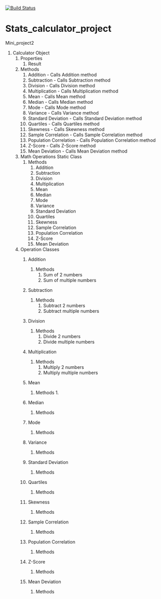 [![Build Status](https://travis-ci.com/jamiec83/Stats-Calculator.svg?branch=master)](https://travis-ci.com/jamiec83/Stats-Calculator)

# Stats_calculator_project
Mini_project2

1. Calculator Object
    1. Properties
        1. Result
    2. Methods
        1. Addition - Calls Addition method
        2. Subtraction - Calls Subtraction method
        3. Division - Calls Division method
        4. Multiplication - Calls Multiplication method
        5. Mean - Calls Mean method
        6. Median - Calls Median method
        7. Mode - Calls Mode method
        8. Variance - Calls Variance method
        9. Standard Deviation - Calls Standard Deviation method
        10. Quartiles - Calls Quartiles method
        11. Skewness - Calls Skewness method
        12. Sample Correlation - Calls Sample Correlation method
        13. Population Correlation - Calls Population Correlation method
        14. Z-Score - Calls Z-Score method
        15. Mean Deviation - Calls Mean Deviation method
    3. Math Operations Static Class
        1. Methods
            1. Addition
            2. Subtraction
            3. Division
            4. Multiplication
            5. Mean
            6. Median
            7. Mode
            8. Variance
            9. Standard Deviation
            10. Quartiles
            11. Skewness
            12. Sample Correlation
            13. Population Correlation
            14. Z-Score
            15. Mean Deviation
    4. Operation Classes
       1. Addition
            1. Methods
                1. Sum of 2 numbers
                2. Sum of multiple numbers
       2. Subtraction
            1. Methods
                1. Subtract 2 numbers
                2. Subtract multiple numbers
       3. Division
            1. Methods
                1. Divide 2 numbers
                2. Divide multiple numbers
       4. Multiplication
            1. Methods
                1. Multiply 2 numbers
                2. Multiply multiple numbers
       5. Mean
            1. Methods
                1. 
       6. Median
            1. Methods
               
       7. Mode 
            1. Methods
               
       8. Variance
            1. Methods

       9. Standard Deviation
            1. Methods
       10. Quartiles
            1. Methods
       11. Skewness
            1. Methods
       12. Sample Correlation
            1. Methods
       13. Population Correlation
            1. Methods
       14. Z-Score  
            1. Methods
       15. Mean Deviation 
            1. Methods